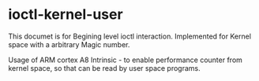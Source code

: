 ioctl-kernel-user
=================
This documet is for Begining level ioctl interaction.
Implemented for Kernel space with a arbitrary Magic number.

Usage of ARM cortex A8 Intrinsic - to enable performance counter from kernel space, so that can be read by user space programs.
